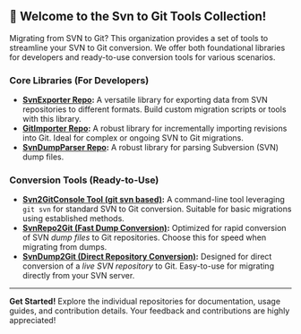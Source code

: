 ## 👋 Welcome to the Svn to Git Tools Collection!

Migrating from SVN to Git?  This organization provides a set of tools to streamline your SVN to Git conversion. We offer both foundational libraries for developers and ready-to-use conversion tools for various scenarios.

### Core Libraries (For Developers)

- **[SvnExporter Repo](https://github.com/Svn2GitTools/SvnExporter):**  A versatile library for exporting data from SVN repositories to different formats. Build custom migration scripts or tools with this library.
- **[GitImporter Repo](https://github.com/Svn2GitTools/GitImporter):**  A robust library for incrementally importing revisions into Git. Ideal for complex or ongoing SVN to Git migrations.
- **[SvnDumpParser Repo](https://github.com/Svn2GitTools/SvnDumpParser):**  A robust library for parsing Subversion (SVN) dump files.

### Conversion Tools (Ready-to-Use)

- **[Svn2GitConsole Tool (git svn based)](https://github.com/Svn2GitTools/Svn2GitConsole):**  A command-line tool leveraging `git svn` for standard SVN to Git conversion. Suitable for basic migrations using established methods.
- **[SvnRepo2Git (Fast Dump Conversion)](https://github.com/Svn2GitTools/SvnRepo2Git):**  Optimized for rapid conversion of SVN *dump files* to Git repositories.  Choose this for speed when migrating from dumps.
- **[SvnDump2Git (Direct Repository Conversion)](https://github.com/Svn2GitTools/SvnDump2Git):**  Designed for direct conversion of a *live SVN repository* to Git.  Easy-to-use for migrating directly from your SVN server.

---
**Get Started!** Explore the individual repositories for documentation, usage guides, and contribution details.  Your feedback and contributions are highly appreciated!

